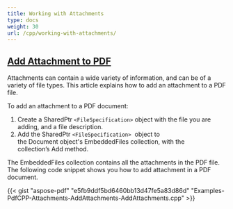 ```yaml
---
title: Working with Attachments
type: docs
weight: 30
url: /cpp/working-with-attachments/
---
```


## <ins>**Add Attachment to PDF**
Attachments can contain a wide variety of information, and can be of a variety of file types. This article explains how to add an attachment to a PDF file.

To add an attachment to a PDF document:

1. Create a SharedPtr ```<FileSpecification>``` object with the file you are adding, and a file description.
1. Add the SharedPtr ```<FileSpecification>```  object to the Document object's EmbeddedFiles collection, with the collection’s Add method.

The EmbeddedFiles collection contains all the attachments in the PDF file. The following code snippet shows you how to add attachment in a PDF document.



{{< gist "aspose-pdf" "e5fb9ddf5bd6460bb13d47fe5a83d86d" "Examples-PdfCPP-Attachments-AddAttachments-AddAttachments.cpp" >}}
